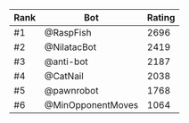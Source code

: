 Rank|Bot|Rating
---|---|---
#1|@RaspFish|2696
#2|@NilatacBot|2419
#3|@anti-bot|2187
#4|@CatNail|2038
#5|@pawnrobot|1768
#6|@MinOpponentMoves|1064
